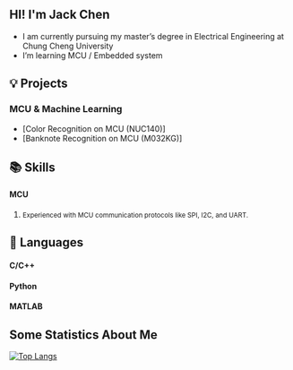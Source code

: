 ## HI! I'm Jack Chen
-  I am currently pursuing my master’s degree in Electrical Engineering at Chung Cheng University
-  I’m  learning MCU / Embedded system

 
## 💡 Projects
### MCU & Machine Learning
- [Color Recognition on MCU (NUC140)]
- [Banknote Recognition on MCU (M032KG)]
## 📚 Skills
<h4>MCU</h4>
<ol>
    <li><span style="font-size: smaller;">Experienced with MCU communication protocols like SPI, I2C, and UART.</span></li>
</ol>

## 🔧 Languages
<h4>C/C++</h4>
<h4>Python</h4>
<h4>MATLAB</h4>


## Some Statistics About Me
[![Top Langs](https://github-readme-stats.vercel.app/api/top-langs/?username=Weichi910622&layout=donut-vertical)](https://github.com/anuraghazra/github-readme-stats)
